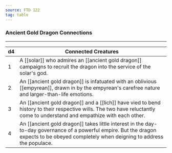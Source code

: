 ```yaml
---
source: FTD 122
tag: table
---
```


### Ancient Gold Dragon Connections
---
|d4|Connected Creatures|
|----|------------|
|1|A [[solar]] who admires an [[ancient gold dragon]] campaigns to recruit the dragon into the service of the solar's god.|
|2|An [[ancient gold dragon]] is infatuated with an oblivious [[empyrean]], drawn in by the empyrean's carefree nature and larger-than-life emotions.|
|3|An [[ancient gold dragon]] and a [[lich]] have vied to bend history to their respective wills. The two have reluctantly come to understand and empathize with each other.|
|4|An [[ancient gold dragon]] takes little interest in the day-to-day governance of a powerful empire. But the dragon expects to be obeyed completely when deigning to address the populace.|
